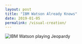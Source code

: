 ```yaml
---
layout: post
title: "IBM Watson Already Knows"
date: 2019-01-05
permalink: /visual-creation/
---
```


![IBM Watson playing Jeopardy](https://upload.wikimedia.org/wikipedia/commons/thumb/5/51/IBM_Watson_w_Jeopardy.jpg/1280px-IBM_Watson_w_Jeopardy.jpg)
